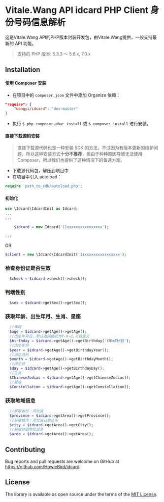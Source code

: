 # Vitale.Wang API idcard PHP Client 身份号码信息解析

 这是Vitale.Wang API的PHP版本封装开发包，由Vitale.Wang提供，一般支持最新的 API 功能。

 > 支持的 PHP 版本: 5.3.3 ～ 5.6.x, 7.0.x
 ## Installation

 #### 使用 Composer 安装

 - 在项目中的 `composer.json` 文件中添加 Organize 依赖：

 ```json
 "require": {
     "wangyi/idcard": "dev-master"
 }
 ```

 - 执行 `$ php composer.phar install` 或 `$ composer install` 进行安装。

 #### 直接下载源码安装

 > 直接下载源代码也是一种安装 SDK 的方法，不过因为有版本更新的维护问题，所以这种安装方式**十分不推荐**，但由于种种原因导致无法使用 Composer，所以我们也提供了这种情况下的备选方案。

 - 下载源代码包，解压到项目中
 - 在项目中引入 autoload：

 ```php
 require 'path_to_sdk/autoload.php';
 ```

 #### 初始化
  ```php
  use \Idcard\IdcardInit as Idcard;
  ...
  ...
 
      $idcard = new Idcard('11xxxxxxxxxxxxxxxx');
 
  ...
  ```
 
  OR
 
  ```php
  $client = new \Idcard\IdcardInit('11xxxxxxxxxxxxxxxx');
  ```
  ### 检查身份证是否生效
  ```php
    $check = $idcard->check()->check();
  ```
  ### 判端性别
  ```php
    $sex = $idcard->getSex()->getSex();
  ```
  ### 获取年龄、出生年月、生肖、星座
  ```php
    //年龄
    $age = $idcard->getAge()->getAge();
    //出生年月日，默认返回格式为Y-m-d,可自定义
    $birthday = $idcard->getAge()->getBirthday('Y年m月d日');
    //出生年份
    $year = $idcard->getAge()->getBirthdayYear();
    //出生月份
    $month = $idcard->getAge()->getBirthdayMonth();
    //出生日
    $day = $idcard->getAge()->getBirthdayDay();
    //生肖
    $ChineseZodiac = $idcard->getAge()->getChineseZodiac();
    //星座
    $Constellation = $idcard->getAge()->getConstellation();
  ```
  ### 获取地域信息
  ```php
    //获取省份：河北省
    $province = $idcard->getArea()->getProvince();
    //获取城市：河北省石家庄市
    $city = $idcard->getArea()->getCity();
    //获取详细地址信息
    $area = $idcard->getArea()->getArea();
  ```
   ## Contributing
  
   Bug reports and pull requests are welcome on GitHub at https://github.com/HowieBird/idcard
  
   ## License
  
   The library is available as open source under the terms of the [MIT License](http://opensource.org/licenses/MIT).
 
